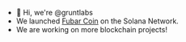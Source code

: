 - 👋 Hi, we're @gruntlabs
- We launched [Fubar Coin](https://coin.fubar.icu) on the Solana Network.
- We are working on more blockchain projects!


<!---
gruntlabs/gruntlabs is a ✨ special ✨ repository because its `README.md` (this file) appears on your GitHub profile.
You can click the Preview link to take a look at your changes.
--->
